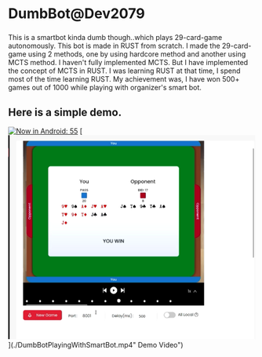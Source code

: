 # DumbBot@Dev2079
###
This is a smartbot kinda dumb though..which plays 29-card-game autonomously. This bot is made in RUST from scratch. I made the 29-card-game using 2 methods, one by using hardcore method and another using MCTS method. I haven't fully implemented MCTS. But I have implemented the concept of MCTS in RUST. I was learning RUST at that time, I spend most of the time learning RUST. My achievement was, I have won 500+ games out of 1000 while playing with organizer's smart bot.
###
## Here is a simple demo.
[![Now in Android: 55](https://i.ytimg.com/vi/Hc79sDi3f0U/maxresdefault.jpg)](https://www.youtube.com/watch?v=Hc79sDi3f0U "Now in Android: 55") 
[![Demo Video](./thumb.png)](./DumbBotPlayingWithSmartBot.mp4" Demo Video")
